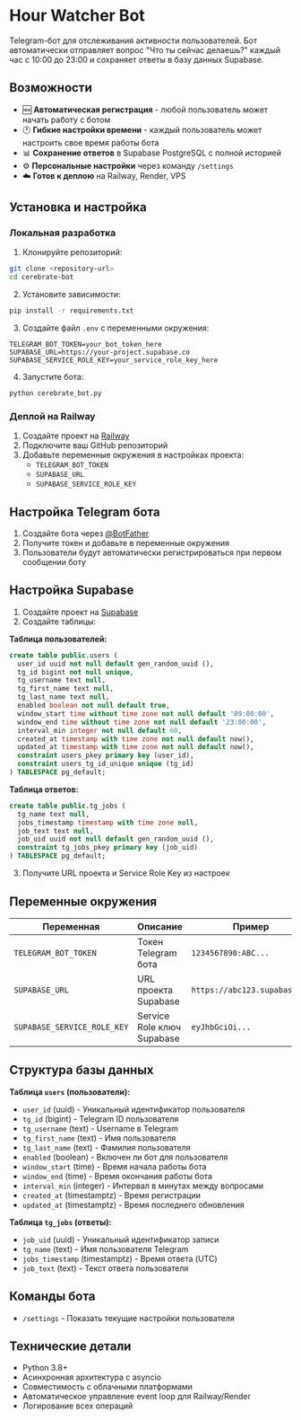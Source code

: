 # Hour Watcher Bot

Telegram-бот для отслеживания активности пользователей. Бот автоматически отправляет вопрос "Что ты сейчас делаешь?" каждый час с 10:00 до 23:00 и сохраняет ответы в базу данных Supabase.

## Возможности

- 🆕 **Автоматическая регистрация** - любой пользователь может начать работу с ботом
- 🕐 **Гибкие настройки времени** - каждый пользователь может настроить свое время работы бота
- 📊 **Сохранение ответов** в Supabase PostgreSQL с полной историей
- ⚙️ **Персональные настройки** через команду `/settings`
- ☁️ **Готов к деплою** на Railway, Render, VPS

## Установка и настройка

### Локальная разработка

1. Клонируйте репозиторий:
```bash
git clone <repository-url>
cd cerebrate-bot
```

2. Установите зависимости:
```bash
pip install -r requirements.txt
```

3. Создайте файл `.env` с переменными окружения:
```env
TELEGRAM_BOT_TOKEN=your_bot_token_here
SUPABASE_URL=https://your-project.supabase.co
SUPABASE_SERVICE_ROLE_KEY=your_service_role_key_here
```

4. Запустите бота:
```bash
python cerebrate_bot.py
```

### Деплой на Railway

1. Создайте проект на [Railway](https://railway.app)
2. Подключите ваш GitHub репозиторий
3. Добавьте переменные окружения в настройках проекта:
   - `TELEGRAM_BOT_TOKEN`
   - `SUPABASE_URL`
   - `SUPABASE_SERVICE_ROLE_KEY`

## Настройка Telegram бота

1. Создайте бота через [@BotFather](https://t.me/BotFather)
2. Получите токен и добавьте в переменные окружения
3. Пользователи будут автоматически регистрироваться при первом сообщении боту

## Настройка Supabase

1. Создайте проект на [Supabase](https://supabase.com)
2. Создайте таблицы:

**Таблица пользователей:**
```sql
create table public.users (
  user_id uuid not null default gen_random_uuid (),
  tg_id bigint not null unique,
  tg_username text null,
  tg_first_name text null,
  tg_last_name text null,
  enabled boolean not null default true,
  window_start time without time zone not null default '09:00:00',
  window_end time without time zone not null default '23:00:00',
  interval_min integer not null default 60,
  created_at timestamp with time zone not null default now(),
  updated_at timestamp with time zone not null default now(),
  constraint users_pkey primary key (user_id),
  constraint users_tg_id_unique unique (tg_id)
) TABLESPACE pg_default;
```

**Таблица ответов:**
```sql
create table public.tg_jobs (
  tg_name text null,
  jobs_timestamp timestamp with time zone null,
  job_text text null,
  job_uid uuid not null default gen_random_uuid (),
  constraint tg_jobs_pkey primary key (job_uid)
) TABLESPACE pg_default;
```

3. Получите URL проекта и Service Role Key из настроек

## Переменные окружения

| Переменная | Описание | Пример |
|-----------|----------|--------|
| `TELEGRAM_BOT_TOKEN` | Токен Telegram бота | `1234567890:ABC...` |
| `SUPABASE_URL` | URL проекта Supabase | `https://abc123.supabase.co` |
| `SUPABASE_SERVICE_ROLE_KEY` | Service Role ключ Supabase | `eyJhbGciOi...` |

## Структура базы данных

**Таблица `users` (пользователи):**
- `user_id` (uuid) - Уникальный идентификатор пользователя
- `tg_id` (bigint) - Telegram ID пользователя
- `tg_username` (text) - Username в Telegram
- `tg_first_name` (text) - Имя пользователя
- `tg_last_name` (text) - Фамилия пользователя
- `enabled` (boolean) - Включен ли бот для пользователя
- `window_start` (time) - Время начала работы бота
- `window_end` (time) - Время окончания работы бота
- `interval_min` (integer) - Интервал в минутах между вопросами
- `created_at` (timestamptz) - Время регистрации
- `updated_at` (timestamptz) - Время последнего обновления

**Таблица `tg_jobs` (ответы):**
- `job_uid` (uuid) - Уникальный идентификатор записи
- `tg_name` (text) - Имя пользователя Telegram
- `jobs_timestamp` (timestamptz) - Время ответа (UTC)
- `job_text` (text) - Текст ответа пользователя

## Команды бота

- `/settings` - Показать текущие настройки пользователя

## Технические детали

- Python 3.8+
- Асинхронная архитектура с asyncio
- Совместимость с облачными платформами
- Автоматическое управление event loop для Railway/Render
- Логирование всех операций
